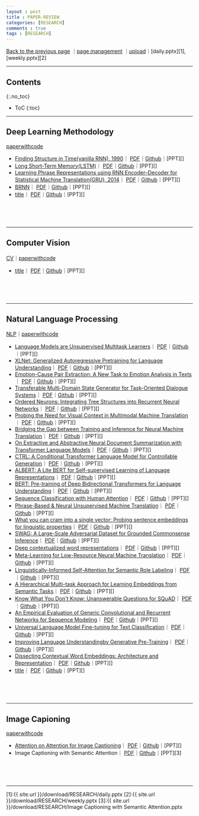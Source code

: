 ```yaml
---
layout : post
title : PAPER-REVIEW
categories: [RESEARCH]
comments : true
tags : [RESEARCH]
---
```

[Back to the previous page](https://userdyk-github.github.io/Research.html) ｜<a href="https://github.com/userdyk-github/userdyk-github.github.io/blob/master/_posts/RESEARCH/2019-08-13-PAPER-REVIEW.md" target="_blank">page management</a> ｜<a href="https://github.com/userdyk-github/userdyk-github.github.io/tree/master/download/RESEARCH" target="_blank">upload</a>｜[daily.pptx][1], [weekly.pptx][2]<br>

---

## Contents
{:.no_toc}

* ToC
{:toc}

<hr class="division1">

## **Deep Learning Methodology**
[paperwithcode](https://paperswithcode.com/area/methodology)

- <span class='jb-medium'> <a href='' target="_blank">Finding Structure in Time(vanilla RNN), 1990</a>｜ <a href='https://crl.ucsd.edu/~elman/Papers/fsit.pdf' target="_blank">PDF</a>｜<a href="" target="_blank">Github</a>｜[PPT][]</span>
- <span class='jb-medium'> <a href='' target="_blank">Long Short-Term Memory(LSTM)</a>｜ <a href='https://www.bioinf.jku.at/publications/older/2604.pdf' target="_blank">PDF</a>｜<a href="" target="_blank">Github</a>｜[PPT][]</span>
- <span class='jb-medium'> <a href='' target="_blank">Learning Phrase Representations using RNN Encoder–Decoder for Statistical Machine Translation(GRU), 2014</a>｜ <a href='https://arxiv.org/pdf/1406.1078.pdf' target="_blank">PDF</a>｜<a href="" target="_blank">Github</a>｜[PPT][]</span>
- <span class='jb-medium'> <a href='' target="_blank">BRNN</a>｜ <a href='https://www.researchgate.net/publication/3316656_Bidirectional_recurrent_neural_networks' target="_blank">PDF</a>｜<a href="" target="_blank">Github</a>｜[PPT][]</span>
- <span class='jb-medium'> <a href='' target="_blank">title</a>｜ <a href='' target="_blank">PDF</a>｜<a href="" target="_blank">Github</a>｜[PPT][]</span>

<br><br><br>

---

## **Computer Vision**
[CV](https://userdyk-github.github.io/aai01/AAI01-Basic-image-processing.html)｜[paperwithcode](https://paperswithcode.com/area/computer-vision)

- <span class='jb-medium'> <a href='' target="_blank">title</a>｜ <a href='' target="_blank">PDF</a>｜<a href="" target="_blank">Github</a>｜[PPT][]</span>


<br><br><br>

---

## **Natural Language Processing**
[NLP](https://userdyk-github.github.io/aai02/AAI02-What-is-natural-language-processing.html)｜[paperwithcode](https://paperswithcode.com/area/natural-language-processing)

- <span class='jb-medium'> <a href='' target="_blank">Language Models are Unsupervised Multitask Learners</a>｜ <a href='https://d4mucfpksywv.cloudfront.net/better-language-models/language_models_are_unsupervised_multitask_learners.pdf' target="_blank">PDF</a>｜<a href="" target="_blank">Github</a>｜[PPT][]</span>
- <span class='jb-medium'> <a href='' target="_blank">XLNet: Generalized Autoregressive Pretraining for Language Understanding</a>｜ <a href='https://arxiv.org/abs/1906.08237' target="_blank">PDF</a>｜<a href="" target="_blank">Github</a>｜[PPT][]</span>
- <span class='jb-medium'> <a href='' target="_blank">Emotion-Cause Pair Extraction: A New Task to Emotion Analysis in Texts</a>｜ <a href='https://arxiv.org/abs/1906.01267' target="_blank">PDF</a>｜<a href="" target="_blank">Github</a>｜[PPT][]</span>
- <span class='jb-medium'> <a href='' target="_blank">Transferable Multi-Domain State Generator for Task-Oriented Dialogue Systems</a>｜ <a href='https://arxiv.org/abs/1905.08743' target="_blank">PDF</a>｜<a href="" target="_blank">Github</a>｜[PPT][]</span>
- <span class='jb-medium'> <a href='' target="_blank">Ordered Neurons: Integrating Tree Structures into Recurrent Neural Networks</a>｜ <a href='https://arxiv.org/abs/1810.09536' target="_blank">PDF</a>｜<a href="" target="_blank">Github</a>｜[PPT][]</span>
- <span class='jb-medium'> <a href='' target="_blank">Probing the Need for Visual Context in Multimodal Machine Translation</a>｜ <a href='https://arxiv.org/abs/1903.08678' target="_blank">PDF</a>｜<a href="" target="_blank">Github</a>｜[PPT][]</span>
- <span class='jb-medium'> <a href='' target="_blank">Bridging the Gap between Training and Inference for Neural Machine Translation</a>｜ <a href='https://arxiv.org/abs/1906.02448' target="_blank">PDF</a>｜<a href="" target="_blank">Github</a>｜[PPT][]</span>
- <span class='jb-medium'> <a href='' target="_blank">On Extractive and Abstractive Neural Document Summarization with Transformer Language Models</a>｜ <a href='https://arxiv.org/abs/1909.03186' target="_blank">PDF</a>｜<a href="" target="_blank">Github</a>｜[PPT][]</span>
- <span class='jb-medium'> <a href='' target="_blank">CTRL: A Conditional Transformer Language Model for Controllable Generation</a>｜ <a href='https://arxiv.org/abs/1909.05858' target="_blank">PDF</a>｜<a href="" target="_blank">Github</a>｜[PPT][]</span>
- <span class='jb-medium'> <a href='' target="_blank">ALBERT: A Lite BERT for Self-supervised Learning of Language Representations</a>｜ <a href='https://arxiv.org/abs/1909.11942' target="_blank">PDF</a>｜<a href="" target="_blank">Github</a>｜[PPT][]</span>
- <span class='jb-medium'> <a href='' target="_blank">BERT: Pre-training of Deep Bidirectional Transformers for Language Understanding</a>｜ <a href='https://arxiv.org/abs/1810.04805' target="_blank">PDF</a>｜<a href="" target="_blank">Github</a>｜[PPT][]</span>
- <span class='jb-medium'> <a href='' target="_blank">Sequence Classification with Human Attention</a>｜ <a href='https://www.aclweb.org/anthology/K18-1030/' target="_blank">PDF</a>｜<a href="" target="_blank">Github</a>｜[PPT][]</span>
- <span class='jb-medium'> <a href='' target="_blank">Phrase-Based & Neural Unsupervised Machine Translation</a>｜ <a href='https://arxiv.org/abs/1804.07755' target="_blank">PDF</a>｜<a href="" target="_blank">Github</a>｜[PPT][]</span>
- <span class='jb-medium'> <a href='' target="_blank">What you can cram into a single vector: Probing sentence embeddings for linguistic properties</a>｜ <a href='https://arxiv.org/abs/1805.01070' target="_blank">PDF</a>｜<a href="" target="_blank">Github</a>｜[PPT][]</span>
- <span class='jb-medium'> <a href='' target="_blank">SWAG: A Large-Scale Adversarial Dataset for Grounded Commonsense Inference</a>｜ <a href='https://arxiv.org/abs/1808.05326' target="_blank">PDF</a>｜<a href="" target="_blank">Github</a>｜[PPT][]</span>
- <span class='jb-medium'> <a href='' target="_blank">Deep contextualized word representations</a>｜ <a href='https://arxiv.org/abs/1802.05365' target="_blank">PDF</a>｜<a href="" target="_blank">Github</a>｜[PPT][]</span>
- <span class='jb-medium'> <a href='' target="_blank">Meta-Learning for Low-Resource Neural Machine Translation</a>｜ <a href='https://arxiv.org/abs/1808.08437' target="_blank">PDF</a>｜<a href="" target="_blank">Github</a>｜[PPT][]</span>
- <span class='jb-medium'> <a href='' target="_blank">Linguistically-Informed Self-Attention for Semantic Role Labeling</a>｜ <a href='https://arxiv.org/abs/1804.08199' target="_blank">PDF</a>｜<a href="" target="_blank">Github</a>｜[PPT][]</span>
- <span class='jb-medium'> <a href='' target="_blank">A Hierarchical Multi-task Approach for Learning Embeddings from Semantic Tasks</a>｜ <a href='https://arxiv.org/abs/1811.06031' target="_blank">PDF</a>｜<a href="" target="_blank">Github</a>｜[PPT][]</span>
- <span class='jb-medium'> <a href='' target="_blank">Know What You Don't Know: Unanswerable Questions for SQuAD</a>｜ <a href='https://arxiv.org/abs/1806.03822' target="_blank">PDF</a>｜<a href="" target="_blank">Github</a>｜[PPT][]</span>
- <span class='jb-medium'> <a href='' target="_blank">An Empirical Evaluation of Generic Convolutional and Recurrent Networks for Sequence Modeling</a>｜ <a href='https://arxiv.org/abs/1803.01271' target="_blank">PDF</a>｜<a href="" target="_blank">Github</a>｜[PPT][]</span>
- <span class='jb-medium'> <a href='' target="_blank">Universal Language Model Fine-tuning for Text Classification</a>｜ <a href='https://www.aclweb.org/anthology/P18-1031.pdf' target="_blank">PDF</a>｜<a href="" target="_blank">Github</a>｜[PPT][]</span>
- <span class='jb-medium'> <a href='' target="_blank">Improving Language Understandingby Generative Pre-Training</a>｜ <a href='https://s3-us-west-2.amazonaws.com/openai-assets/research-covers/language-unsupervised/language_understanding_paper.pdf' target="_blank">PDF</a>｜<a href="" target="_blank">Github</a>｜[PPT][]</span>
- <span class='jb-medium'> <a href='' target="_blank">Dissecting Contextual Word Embeddings: Architecture and Representation</a>｜ <a href='https://arxiv.org/abs/1808.08949' target="_blank">PDF</a>｜<a href="" target="_blank">Github</a>｜[PPT][]</span>
- <span class='jb-medium'> <a href='' target="_blank">title</a>｜ <a href='' target="_blank">PDF</a>｜<a href="" target="_blank">Github</a>｜[PPT][]</span>


<br><br><br>

---

## **Image Capioning**
[paperwithcode](https://paperswithcode.com/task/image-captioning)

- <span class='jb-medium'> <a href='https://userdyk-github.github.io/research/PAPER-REVIEW-0003.html' target="_blank">Attention on Attention for Image Captioning</a>｜ <a href='https://arxiv.org/pdf/1908.06954.pdf' target="_blank">PDF</a>｜<a href="https://github.com/husthuaan/AoANet" target="_blank">Github</a>｜[PPT][]</span>
- <span class='jb-medium'>Image Captioning with Semantic Attention｜ <a href='https://www.cv-foundation.org/openaccess/content_cvpr_2016/papers/You_Image_Captioning_With_CVPR_2016_paper.pdf' target="_blank">PDF</a>｜<a href="" target="_blank">Github</a>｜[PPT][3]</span>

<br><br><br>
<hr class="division1">

[1]:{{ site.url }}/download/RESEARCH/daily.pptx
[2]:{{ site.url }}/download/RESEARCH/weekly.pptx
[3]:{{ site.url }}/download/RESEARCH/Image Captioning with Semantic Attention.pptx

